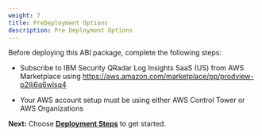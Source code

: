 ```yaml
---
weight: 7
title: PreDeployment Options
description: Pre Deployment Options
---
```


Before deploying this ABI package, complete the following steps:

* Subscribe to IBM Security QRadar Log Insights SaaS (US) from AWS Marketplace using https://aws.amazon.com/marketplace/pp/prodview-p2llj6q6wlsq4

* Your AWS account setup must be using either AWS Control Tower or AWS Organizations

**Next:** Choose **[Deployment Steps](/deployment-steps/index.html)** to get started.